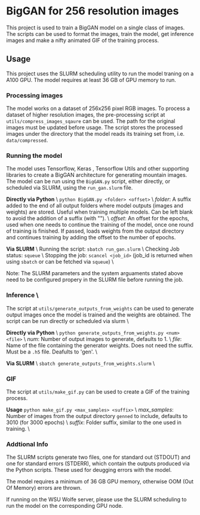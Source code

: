 # BigGAN for 256 resolution images

This project is used to train a BigGAN model on a single class of images. The scripts can be used to format the images, train the model, get inference images and make a nifty animated GIF of the training process.

## Usage
This project uses the SLURM scheduling utility to run the model traning on a A100 GPU. The model requires at least 36 GB of GPU memory to run.

### Processing images
The model works on a dataset of 256x256 pixel RGB images. To process a dataset of higher resolution images, the pre-processing script at `utils/compress_images_sqaure` can be used. The path for the original images must be updated before usage. The script stores the processed images under the directory that the model reads its training set from, i.e. `data/compressed`.

### Running the model
The model uses Tensorflow, Keras , Tensorflow Utils and other supporting libraries to create a BigGAN architecture for generating mountain images.
The model can be run using the `BigGAN.py` script, either directly, or scheduled via SLURM, using the `run_gan.slurm` file.

**Directly via Python** \\
`python BigGAN.py <folder> <offset>` \\
*folder*: A suffix added to the end of all output folders where model outputs (images and weights) are stored. Useful when training multiple models. Can be left blank to avoid the addition of a suffix (with ""). \\
*offset*: An offset for the epochs, used when one needs to continue the training of the model, once one round of training is finished. If passed, loads weights from the output directory and continues training by adding the offset to the number of epochs.

**Via SLURM** \\
Running the script: `sbatch run_gan.slurm` \\
Checking Job status: `squeue` \\
Stopping the job: `scancel <job_id>` (job_id is returned when using `sbatch` or can be fetched via `squeue`) \\

Note: The SLURM parameters and the system arguaments stated above need to be configured propery in the SLURM file before running the job.

### Inference \\
The script at `utils/generate_outputs_from_weights` can be used to generate output images once the model is trained and the weights are obtained. The script can be run directly or scheduled via slurm \\

**Directly via Python** \\
`python generate_outputs_from_weights.py <num> <file>` \\
*num*: Number of output images to generate, defaults to 1. \\
*file*: Name of the file containing the generator weights. Does not need the suffix. Must be a `.h5` file. Deafults to 'gen'. \\

**Via SLURM** \\
`sbatch generate_outputs_from_weights.slurm` \\

### GIF
The script at `utils/make_gif.py` can be used to create a GIF of the training process. 

**Usage**
`python make_gif.py <max_samples> <suffix>` \\
*max_samples*: Number of images from the output directory `genned` to include, defaults to 3010 (for 3000 epochs) \\
*suffix*: Folder suffix, similar to the one used in training. \\

### Addtional Info
The SLURM scripts generate two files, one for standard out (STDOUT) and one for standard errors (STDERR), which contain the outputs produced via the Python scripts. These used for deugging errors with the model.

The model requires a minimum of 36 GB GPU memory, otherwise OOM (Out Of Memory) errors are thrown.

If running on the WSU Wolfe server, please use the SLURM scheduling to run the model on the corresponding GPU node.
